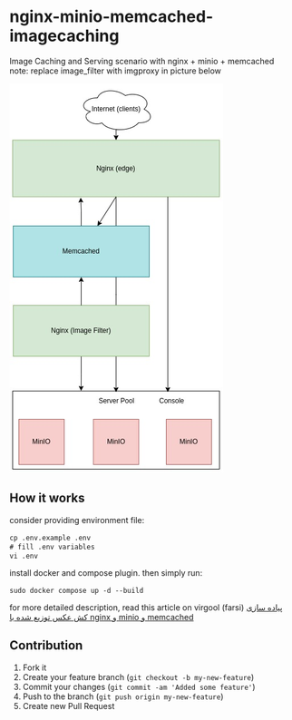 # nginx-minio-memcached-imagecaching
Image Caching and Serving scenario with nginx + minio + memcached
<br>
note: replace image_filter with imgproxy in picture below

![nginx-minio-memcached-imagecaching diagram](https://raw.githubusercontent.com/sadeghmohebbi/nginx-minio-memcached-imagecaching/master/assets/diagram.jpg)

## How it works
consider providing environment file:

```
cp .env.example .env
# fill .env variables
vi .env
```

install docker and compose plugin. then simply run:

```
sudo docker compose up -d --build
```

for more detailed description, read this article on virgool (farsi)
[پیاده سازی کش عکس توزیع شده با nginx و minio و memcached](https://vrgl.ir/sGQrY)

## Contribution

1. Fork it
2. Create your feature branch (`git checkout -b my-new-feature`)
3. Commit your changes (`git commit -am 'Added some feature'`)
4. Push to the branch (`git push origin my-new-feature`)
5. Create new Pull Request
